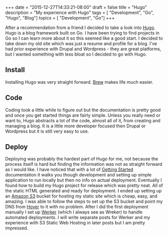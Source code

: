 +++
date = "2015-12-27T14:33:21-08:00"
draft = false
title = "Hugo"
description = "My experience with Hugo"
tags        = [ "Development", "Go", "Hugo", "Blog"]
topics      = [ "Development", "Go"]
+++

After a recommendation from a friend I decided to take a look into [Hugo](https://gohugo.io/). Hugo is a blog framework built on Go. I have been trying to find projects in Go so I can learn more about it so this seemed like a good start. I decided to take down my old site which was just a resume and profile for a blog. I've had prior experience with Drupal and Wordpress - they are great platforms, but I wanted something with less bloat so I decided to go with Hugo.

## Install

Installing Hugo was very straight forward. [Brew](http://brew.sh/) makes life much easier.

## Code

Coding took a little while to figure out but the documentation is pretty good and once you get started things are fairly simple. Unless you really need or want to, Hugo abstracts a lot of the code, almost all of it, from creating and managing a blog. It is a little more developer focused then Drupal or Wordpress but it is still very easy to use.

## Deploy

Deploying was probably the hardest part of Hugo for me, not because the process itself is hard but finding the information was not as straight forward as I would like. I have noticed that with a lot of [Getting Started](https://gohugo.io/overview/quickstart/) documentation it walks you though development and setting up simple application to run locally but then no info on actual deployment. Eventually I found how to build my Hugo project for release which was pretty neat. All of the static HTML generated and ready for deployment. I ended up setting up an [Amazon S3](http://docs.aws.amazon.com/AmazonS3/latest/dev/WebsiteHosting.html) bucket for hosting my static site which is cheap, easy, and amazing. I was able to follow the steps to set up the S3 bucket and point my DNS from [Hover](https://www.hover.com) to it with no problem. After I did the first deployment manually I set up [Werker](wercker.com) (which I always see as Wreker) to handle automated deployments. I will write separate posts for Werker and my experience with S3 Static Web Hosting in later posts but I am pretty impressed.
